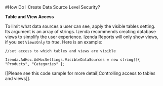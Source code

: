 #How Do I Create Data Source Level Security?

**Table and View Access**

To limit what data sources a user can see, apply the visible tables setting. Its argument is an array of strings. Izenda recommends creating database views to simplify the user experience. Izenda Reports will only show views, if you set ``ViewsOnly`` to _true_. Here is an example:

```
//set access to which tables and views are visible

Izenda.AdHoc.AdHocSettings.VisibleDataSources = new string[]{ "Products", "Categories" };
```
[[Please see this code sample for more detail|Controlling access to tables and views]].